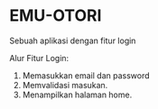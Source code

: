 # EMU-OTORI
Sebuah aplikasi dengan fitur login

Alur Fitur Login:

1. Memasukkan email dan password
2. Memvalidasi masukan.
3. Menampilkan halaman home.
